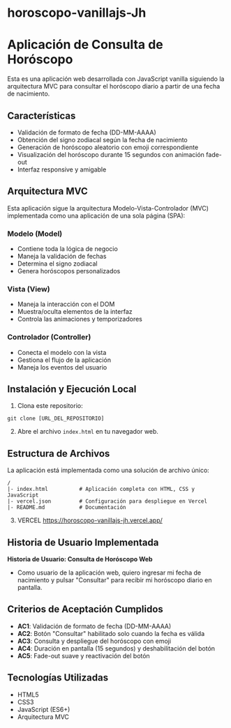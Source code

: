 # horoscopo-vanillajs-Jh
# Aplicación de Consulta de Horóscopo

Esta es una aplicación web desarrollada con JavaScript vanilla siguiendo la arquitectura MVC para consultar el horóscopo diario a partir de una fecha de nacimiento.

## Características

- Validación de formato de fecha (DD-MM-AAAA)
- Obtención del signo zodiacal según la fecha de nacimiento
- Generación de horóscopo aleatorio con emoji correspondiente
- Visualización del horóscopo durante 15 segundos con animación fade-out
- Interfaz responsive y amigable

## Arquitectura MVC

Esta aplicación sigue la arquitectura Modelo-Vista-Controlador (MVC) implementada como una aplicación de una sola página (SPA):

### Modelo (Model)
- Contiene toda la lógica de negocio
- Maneja la validación de fechas
- Determina el signo zodiacal
- Genera horóscopos personalizados

### Vista (View)
- Maneja la interacción con el DOM
- Muestra/oculta elementos de la interfaz
- Controla las animaciones y temporizadores

### Controlador (Controller)
- Conecta el modelo con la vista
- Gestiona el flujo de la aplicación
- Maneja los eventos del usuario

## Instalación y Ejecución Local

1. Clona este repositorio:
```
git clone [URL_DEL_REPOSITORIO]
```

2. Abre el archivo `index.html` en tu navegador web.

## Estructura de Archivos

La aplicación está implementada como una solución de archivo único:

```
/
|- index.html          # Aplicación completa con HTML, CSS y JavaScript
|- vercel.json         # Configuración para despliegue en Vercel
|- README.md           # Documentación
```

3. VERCEL
https://horoscopo-vanillajs-jh.vercel.app/

## Historia de Usuario Implementada

**Historia de Usuario: Consulta de Horóscopo Web**
- Como usuario de la aplicación web, quiero ingresar mi fecha de nacimiento y pulsar "Consultar" para recibir mi horóscopo diario en pantalla.

## Criterios de Aceptación Cumplidos

- **AC1**: Validación de formato de fecha (DD-MM-AAAA)
- **AC2**: Botón "Consultar" habilitado solo cuando la fecha es válida
- **AC3**: Consulta y despliegue del horóscopo con emoji
- **AC4**: Duración en pantalla (15 segundos) y deshabilitación del botón
- **AC5**: Fade-out suave y reactivación del botón

## Tecnologías Utilizadas

- HTML5
- CSS3
- JavaScript (ES6+)
- Arquitectura MVC